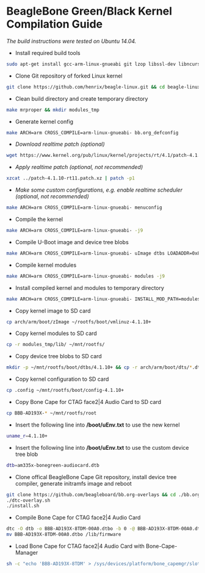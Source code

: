 # BeagleBone Green/Black Kernel Compilation Guide

*The build instructions were tested on Ubuntu 14.04.*

+ Install required build tools
```bash
sudo apt-get install gcc-arm-linux-gnueabi git lzop libssl-dev libncurses5-dev wget u-boot-tools
```
+ Clone Git repository of forked Linux kernel
```bash
git clone https://github.com/henrix/beagle-linux.git && cd beagle-linux
```
+ Clean build directory and create temporary directory
```bash
make mrproper && mkdir modules_tmp
```
+ Generate kernel config
```bash
make ARCH=arm CROSS_COMPILE=arm-linux-gnueabi- bb.org_defconfig
```
+ *Download realtime patch (optional)*
```bash
wget https://www.kernel.org/pub/linux/kernel/projects/rt/4.1/patch-4.1.10-rt11.patch.xz
```
+ *Apply realtime patch (optional, not recommended)*
```bash
xzcat ../patch-4.1.10-rt11.patch.xz | patch -p1
```
+ *Make some custom configurations, e.g. enable realtime scheduler (optional, not recommended)*
```bash
make ARCH=arm CROSS_COMPILE=arm-linux-gnueabi- menuconfig
```
+ Compile the kernel
```bash
make ARCH=arm CROSS_COMPILE=arm-linux-gnueabi- -j9
```
+ Compile U-Boot image and device tree blobs
```bash
make ARCH=arm CROSS_COMPILE=arm-linux-gnueabi- uImage dtbs LOADADDR=0x80008000 -j9
```
+ Compile kernel modules
```bash
make ARCH=arm CROSS_COMPILE=arm-linux-gnueabi- modules -j9
```
+ Install compiled kernel and modules to temporary directory
```bash
make ARCH=arm CROSS_COMPILE=arm-linux-gnueabi- INSTALL_MOD_PATH=modules_tmp modules_install
```
+ Copy kernel image to SD card
```bash
cp arch/arm/boot/zImage ~/rootfs/boot/vmlinuz-4.1.10+
```
+ Copy kernel modules to SD card
```bash
cp -r modules_tmp/lib/ ~/mnt/rootfs/
```
+ Copy device tree blobs to SD card
```bash
mkdir -p ~/mnt/rootfs/boot/dtbs/4.1.10+ && cp -r arch/arm/boot/dts/*.dtb ~/mnt/rootfs/boot/dtbs/4.1.10+/
```
+ Copy kernel configuration to SD card
```bash
cp .config ~/mnt/rootfs/boot/config-4.1.10+
```
+ Copy Bone Cape for CTAG face2|4 Audio Card to SD card
```bash
cp BBB-AD193X-* ~/mnt/rootfs/root
```
+ Insert the following line into **/boot/uEnv.txt** to use the new kernel
```bash
uname_r=4.1.10+
```
+ Insert the following line into **/boot/uEnv.txt** to use the custom device tree blob
```bash 
dtb=am335x-bonegreen-audiocard.dtb
```
+ Clone offical BeagleBone Cape Git repository, install device tree compiler, generate initramfs image and reboot
```bash
git clone https://github.com/beagleboard/bb.org-overlays && cd ./bb.org-overlays
./dtc-overlay.sh
./install.sh
```
+ Compile Bone Cape for CTAG face2|4 Audio Card
```bash
dtc -O dtb -o BBB-AD193X-8TDM-00A0.dtbo -b 0 -@ BBB-AD193X-8TDM-00A0.dts
mv BBB-AD193X-8TDM-00A0.dtbo /lib/firmware
```
+ Load Bone Cape for CTAG face2|4 Audio Card with Bone-Cape-Manager
```bash
sh -c "echo 'BBB-AD193X-8TDM' > /sys/devices/platform/bone_capemgr/slots"
```

<!---
This is [on GitHub](https://github.com/jbt/markdown-editor) so let me know if I've b0rked it somewhere.


Props to Mr. Doob and his [code editor](http://mrdoob.com/projects/code-editor/), from which
the inspiration to this, and some handy implementation hints, came.

### Stuff used to make this:

 * [markdown-it](https://github.com/markdown-it/markdown-it) for Markdown parsing
 * [CodeMirror](http://codemirror.net/) for the awesome syntax-highlighted editor
 * [highlight.js](http://softwaremaniacs.org/soft/highlight/en/) for syntax highlighting in output code blocks
 * [js-deflate](https://github.com/dankogai/js-deflate) for gzipping of data to make it fit in URLs
-->

